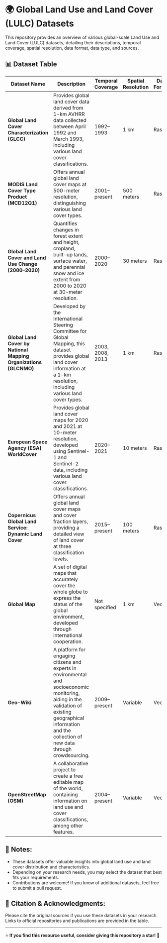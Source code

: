 # 🌍 Global Land Use and Land Cover (LULC) Datasets

This repository provides an overview of various global-scale Land Use and Land Cover (LULC) datasets, detailing their descriptions, temporal coverage, spatial resolution, data format, data type, and sources.

## 📊 Dataset Table

| Dataset Name | Description | Temporal Coverage | Spatial Resolution | Data Format | Data Type | Source |
|--------------|-------------|-------------------|--------------------|-------------|-----------|--------|
| **Global Land Cover Characterization (GLCC)** | Provides global land cover data derived from 1-km AVHRR data collected between April 1992 and March 1993, including various land cover classifications. | 1992–1993 | 1 km | Raster | Categorical | [USGS EarthExplorer](https://www.usgs.gov/faqs/where-can-i-get-global-land-cover-data) |
| **MODIS Land Cover Type Product (MCD12Q1)** | Offers annual global land cover maps at 500-meter resolution, distinguishing various land cover types. | 2001–present | 500 meters | Raster | Categorical | [NASA MODIS](https://lpdaac.usgs.gov/products/mcd12q1v006/) |
| **Global Land Cover and Land Use Change (2000–2020)** | Quantifies changes in forest extent and height, cropland, built-up lands, surface water, and perennial snow and ice extent from 2000 to 2020 at 30-meter resolution. | 2000–2020 | 30 meters | Raster | Categorical | [GLAD](https://glad.umd.edu/dataset/GLCLUC2020) |
| **Global Land Cover by National Mapping Organizations (GLCNMO)** | Developed by the International Steering Committee for Global Mapping, this dataset provides global land cover information at a 1-km resolution, including various land cover types. | 2003, 2008, 2013 | 1 km | Raster | Categorical | [ISCGM](http://www.iscgm.org/) |
| **European Space Agency (ESA) WorldCover** | Provides global land cover maps for 2020 and 2021 at 10-meter resolution, developed using Sentinel-1 and Sentinel-2 data, including various land cover classifications. | 2020–2021 | 10 meters | Raster | Categorical | [ESA WorldCover](https://esa-worldcover.org/en) |
| **Copernicus Global Land Service: Dynamic Land Cover** | Offers annual global land cover maps and cover fraction layers, providing a detailed view of land cover at three classification levels. | 2015–present | 100 meters | Raster | Categorical | [Copernicus Land Monitoring Service](https://land.copernicus.eu/en/products/global-dynamic-land-cover) |
| **Global Map** | A set of digital maps that accurately cover the whole globe to express the status of the global environment, developed through international cooperation. | Not specified | 1 km | Vector | Categorical | [Global Map](https://en.wikipedia.org/wiki/Global_Map) |
| **Geo-Wiki** | A platform for engaging citizens and experts in environmental and socioeconomic monitoring, aiding in the validation of existing geographical information and the collection of new data through crowdsourcing. | 2009–present | Variable | Vector | Categorical | [Geo-Wiki](https://en.wikipedia.org/wiki/Geo-Wiki) |
| **OpenStreetMap (OSM)** | A collaborative project to create a free editable map of the world, containing information on land use and cover classifications, among other features. | 2004–present | Variable | Vector | Categorical | [OpenStreetMap](https://en.wikipedia.org/wiki/OpenStreetMap) |

## 📌 Notes:
- These datasets offer valuable insights into global land use and land cover distribution and characteristics.
- Depending on your research needs, you may select the dataset that best fits your requirements.
- Contributions are welcome! If you know of additional datasets, feel free to submit a pull request.

## 📢 Citation & Acknowledgments:
Please cite the original sources if you use these datasets in your research. Links to official repositories and publications are provided in the table.

---

⭐ **If you find this resource useful, consider giving this repository a star!** 🚀
